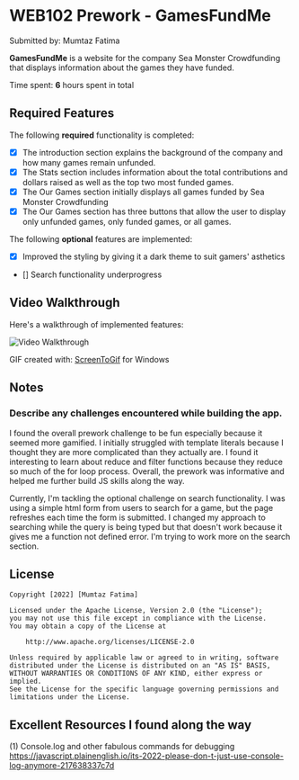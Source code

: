 # WEB102 Prework - GamesFundMe

Submitted by: Mumtaz Fatima

**GamesFundMe** is a website for the company Sea Monster Crowdfunding that displays information about the games they have funded.

Time spent: **6** hours spent in total

## Required Features

The following **required** functionality is completed:

* [x] The introduction section explains the background of the company and how many games remain unfunded.
* [x] The Stats section includes information about the total contributions and dollars raised as well as the top two most funded games.
* [x] The Our Games section initially displays all games funded by Sea Monster Crowdfunding
* [x] The Our Games section has three buttons that allow the user to display only unfunded games, only funded games, or all games.

The following **optional** features are implemented:

* [x] Improved the styling by giving it a dark theme to suit gamers' asthetics 
* [] Search functionality underprogress


## Video Walkthrough

Here's a walkthrough of implemented features:

<img src='https://imgur.com/a/Qt7oRIL.gif' title='Video Walkthrough' width='' alt='Video Walkthrough' />

GIF created with:
[ScreenToGif](https://www.screentogif.com/) for Windows

## Notes

### Describe any challenges encountered while building the app.
I found the overall prework challenge to be fun especially because it seemed more gamified. I initially struggled with template literals because I thought they are more complicated than they actually are. I found it interesting to learn about reduce and filter functions because they reduce so much of the for loop process. Overall, the prework was informative and helped me further build JS skills along the way.

Currently, I'm tackling the optional challenge on search functionality. I was using a simple html form from users to search for a game, but the page refreshes each time the form is submitted. I changed my approach to searching while the query is being typed but that doesn't work because it gives me a function not defined error. I'm trying to work more on the search section.

## License

    Copyright [2022] [Mumtaz Fatima]

    Licensed under the Apache License, Version 2.0 (the "License");
    you may not use this file except in compliance with the License.
    You may obtain a copy of the License at

        http://www.apache.org/licenses/LICENSE-2.0

    Unless required by applicable law or agreed to in writing, software
    distributed under the License is distributed on an "AS IS" BASIS,
    WITHOUT WARRANTIES OR CONDITIONS OF ANY KIND, either express or implied.
    See the License for the specific language governing permissions and
    limitations under the License.



## Excellent Resources I found along the way
(1) Console.log and other fabulous commands for debugging
 https://javascript.plainenglish.io/its-2022-please-don-t-just-use-console-log-anymore-217638337c7d
